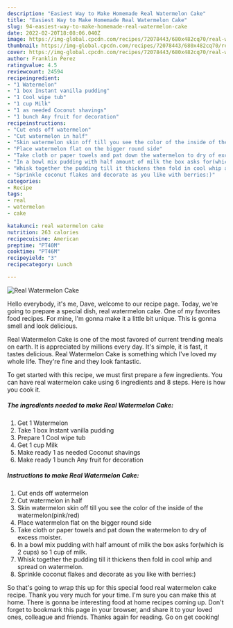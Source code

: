 ```yaml
---
description: "Easiest Way to Make Homemade Real Watermelon Cake"
title: "Easiest Way to Make Homemade Real Watermelon Cake"
slug: 94-easiest-way-to-make-homemade-real-watermelon-cake
date: 2022-02-20T18:08:06.040Z
image: https://img-global.cpcdn.com/recipes/72078443/680x482cq70/real-watermelon-cake-recipe-main-photo.jpg
thumbnail: https://img-global.cpcdn.com/recipes/72078443/680x482cq70/real-watermelon-cake-recipe-main-photo.jpg
cover: https://img-global.cpcdn.com/recipes/72078443/680x482cq70/real-watermelon-cake-recipe-main-photo.jpg
author: Franklin Perez
ratingvalue: 4.5
reviewcount: 24594
recipeingredient:
- "1 Watermelon"
- "1 box Instant vanilla pudding"
- "1 Cool wipe tub"
- "1 cup Milk"
- "1 as needed Coconut shavings"
- "1 bunch Any fruit for decoration"
recipeinstructions:
- "Cut ends off watermelon"
- "Cut watermelon in half"
- "Skin watermelon skin off till you see the color of the inside of the watermelon(pink/red)"
- "Place watermelon flat on the bigger round side"
- "Take cloth or paper towels and pat down the watermelon to dry of excess moister."
- "In a bowl mix pudding with half amount of milk the box asks for(which is 2 cups) so 1 cup of milk."
- "Whisk together the pudding till it thickens then fold in cool whip and spread on watermelon."
- "Sprinkle coconut flakes and decorate as you like with berries:)"
categories:
- Recipe
tags:
- real
- watermelon
- cake

katakunci: real watermelon cake 
nutrition: 263 calories
recipecuisine: American
preptime: "PT40M"
cooktime: "PT46M"
recipeyield: "3"
recipecategory: Lunch

---
```



![Real Watermelon Cake](https://img-global.cpcdn.com/recipes/72078443/680x482cq70/real-watermelon-cake-recipe-main-photo.jpg)

Hello everybody, it's me, Dave, welcome to our recipe page. Today, we're going to prepare a special dish, real watermelon cake. One of my favorites food recipes. For mine, I'm gonna make it a little bit unique. This is gonna smell and look delicious.



Real Watermelon Cake is one of the most favored of current trending meals on earth. It is appreciated by millions every day. It's simple, it is fast, it tastes delicious. Real Watermelon Cake is something which I've loved my whole life. They're fine and they look fantastic.


To get started with this recipe, we must first prepare a few ingredients. You can have real watermelon cake using 6 ingredients and 8 steps. Here is how you cook it.

<!--inarticleads1-->

##### The ingredients needed to make Real Watermelon Cake:

1. Get 1 Watermelon
1. Take 1 box Instant vanilla pudding
1. Prepare 1 Cool wipe tub
1. Get 1 cup Milk
1. Make ready 1 as needed Coconut shavings
1. Make ready 1 bunch Any fruit for decoration




<!--inarticleads2-->

##### Instructions to make Real Watermelon Cake:

1. Cut ends off watermelon
1. Cut watermelon in half
1. Skin watermelon skin off till you see the color of the inside of the watermelon(pink/red)
1. Place watermelon flat on the bigger round side
1. Take cloth or paper towels and pat down the watermelon to dry of excess moister.
1. In a bowl mix pudding with half amount of milk the box asks for(which is 2 cups) so 1 cup of milk.
1. Whisk together the pudding till it thickens then fold in cool whip and spread on watermelon.
1. Sprinkle coconut flakes and decorate as you like with berries:)




So that's going to wrap this up for this special food real watermelon cake recipe. Thank you very much for your time. I'm sure you can make this at home. There is gonna be interesting food at home recipes coming up. Don't forget to bookmark this page in your browser, and share it to your loved ones, colleague and friends. Thanks again for reading. Go on get cooking!
